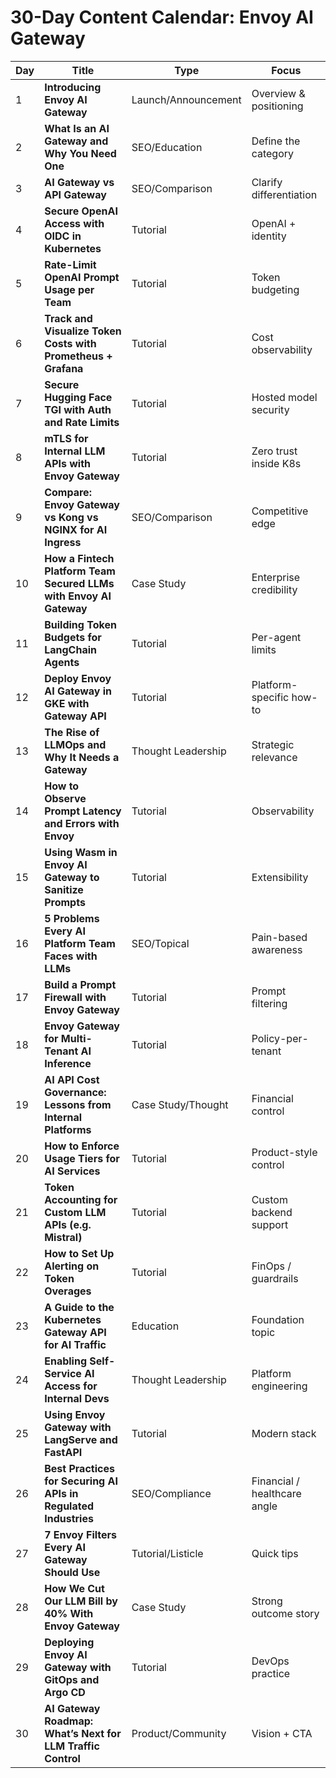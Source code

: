 # 30-Day Content Calendar: Envoy AI Gateway

| Day | Title | Type | Focus |
|-----|------------------------|------|--------|
| 1 | **Introducing Envoy AI Gateway** | Launch/Announcement | Overview & positioning |
| 2 | **What Is an AI Gateway and Why You Need One** | SEO/Education | Define the category |
| 3 | **AI Gateway vs API Gateway** | SEO/Comparison | Clarify differentiation |
| 4 | **Secure OpenAI Access with OIDC in Kubernetes** | Tutorial | OpenAI + identity |
| 5 | **Rate-Limit OpenAI Prompt Usage per Team** | Tutorial | Token budgeting |
| 6 | **Track and Visualize Token Costs with Prometheus + Grafana** | Tutorial | Cost observability |
| 7 | **Secure Hugging Face TGI with Auth and Rate Limits** | Tutorial | Hosted model security |
| 8 | **mTLS for Internal LLM APIs with Envoy Gateway** | Tutorial | Zero trust inside K8s |
| 9 | **Compare: Envoy Gateway vs Kong vs NGINX for AI Ingress** | SEO/Comparison | Competitive edge |
| 10 | **How a Fintech Platform Team Secured LLMs with Envoy AI Gateway** | Case Study | Enterprise credibility |
| 11 | **Building Token Budgets for LangChain Agents** | Tutorial | Per-agent limits |
| 12 | **Deploy Envoy AI Gateway in GKE with Gateway API** | Tutorial | Platform-specific how-to |
| 13 | **The Rise of LLMOps and Why It Needs a Gateway** | Thought Leadership | Strategic relevance |
| 14 | **How to Observe Prompt Latency and Errors with Envoy** | Tutorial | Observability |
| 15 | **Using Wasm in Envoy AI Gateway to Sanitize Prompts** | Tutorial | Extensibility |
| 16 | **5 Problems Every AI Platform Team Faces with LLMs** | SEO/Topical | Pain-based awareness |
| 17 | **Build a Prompt Firewall with Envoy Gateway** | Tutorial | Prompt filtering |
| 18 | **Envoy Gateway for Multi-Tenant AI Inference** | Tutorial | Policy-per-tenant |
| 19 | **AI API Cost Governance: Lessons from Internal Platforms** | Case Study/Thought | Financial control |
| 20 | **How to Enforce Usage Tiers for AI Services** | Tutorial | Product-style control |
| 21 | **Token Accounting for Custom LLM APIs (e.g. Mistral)** | Tutorial | Custom backend support |
| 22 | **How to Set Up Alerting on Token Overages** | Tutorial | FinOps / guardrails |
| 23 | **A Guide to the Kubernetes Gateway API for AI Traffic** | Education | Foundation topic |
| 24 | **Enabling Self-Service AI Access for Internal Devs** | Thought Leadership | Platform engineering |
| 25 | **Using Envoy Gateway with LangServe and FastAPI** | Tutorial | Modern stack |
| 26 | **Best Practices for Securing AI APIs in Regulated Industries** | SEO/Compliance | Financial / healthcare angle |
| 27 | **7 Envoy Filters Every AI Gateway Should Use** | Tutorial/Listicle | Quick tips |
| 28 | **How We Cut Our LLM Bill by 40% With Envoy Gateway** | Case Study | Strong outcome story |
| 29 | **Deploying Envoy AI Gateway with GitOps and Argo CD** | Tutorial | DevOps practice |
| 30 | **AI Gateway Roadmap: What’s Next for LLM Traffic Control** | Product/Community | Vision + CTA |